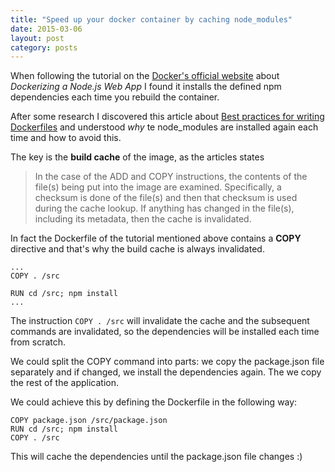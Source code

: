 ```yaml
---
title: "Speed up your docker container by caching node_modules"
date: 2015-03-06
layout: post
category: posts
---
```


When following the tutorial on the [Docker's official website](https://docs.docker.com/examples/nodejs_web_app/) about *Dockerizing a Node.js Web App* I found it installs the defined npm dependencies each time you rebuild the container.

After some research I discovered this article about [Best practices for writing Dockerfiles](https://docs.docker.com/articles/dockerfile_best-practices/#build-cache) and understood *why* te node_modules are installed again each time and how to avoid this.

The key is the **build cache** of the image, as the articles states

> In the case of the ADD and COPY instructions, the contents of the file(s) being put into the image are examined. Specifically, a checksum is done of the file(s) and then that checksum is used during the cache lookup. If anything has changed in the file(s), including its metadata, then the cache is invalidated.

In fact the Dockerfile of the tutorial mentioned above contains a **COPY** directive and that's why the build cache is always invalidated.

```
...
COPY . /src

RUN cd /src; npm install
...
```

The instruction `COPY . /src` will invalidate the cache and the subsequent commands are invalidated, so the dependencies will be installed each time from scratch.

We could split the COPY command into parts: we copy the package.json file separately and if changed, we install the dependencies again. The we copy the rest of the application.

We could achieve this by defining the Dockerfile in the following way:

```
COPY package.json /src/package.json
RUN cd /src; npm install
COPY . /src
```

This will cache the dependencies until the package.json file changes :)
